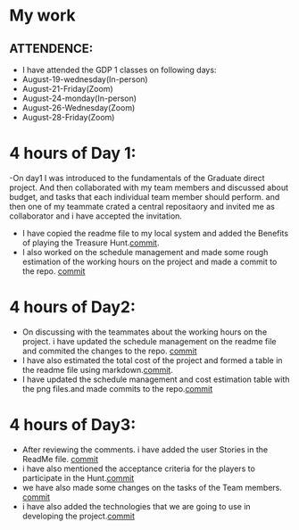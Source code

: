 # My work

## ATTENDENCE: 
- I have attended the GDP 1 classes on following days:
- August-19-wednesday(In-person)
- August-21-Friday(Zoom)
- August-24-monday(In-person)
- August-26-Wednesday(Zoom)
- August-28-Friday(Zoom)
# 4 hours of Day 1: 
-On day1 I was introduced to the fundamentals of the  Graduate direct project. And then collaborated with my team members and discussed about budget, and tasks that each individual team member should perform. and then one of my teammate crated a central repositaory and invited me as collaborator and i have accepted the invitation.
- I have copied the readme file to my local system and added the Benefits of playing the Treasure Hunt.[commit](https://github.com/Dixith1196/THE-HUNT/commit/5b30ce4441eb9c4be65f8cb797d6e8349b77e384).
- I also worked on the schedule management and made some rough estimation of the working hours on the project and made a commit to the repo. [commit](https://github.com/Dixith1196/THE-HUNT/commit/28ac07f437ca5fb8fee8af269273156220d40dc7)

# 4 hours of Day2:
- On discussing with the teammates about the working hours on the project. i have updated the schedule management on the readme file and commited the changes to the repo. [commit](https://github.com/Dixith1196/THE-HUNT/commit/a6c4e9b1b9fe7e11bdbb6d0bf49603e806a6a8be)
- I have also estimated the total cost of the project and formed a table in  the readme file using markdown.[commit](https://github.com/Dixith1196/THE-HUNT/commit/19110d6247b06614ca31d99079878c30bf011293).
- I have updated the schedule management and cost estimation table with the png files.and made commits to the repo.[commit](https://github.com/Dixith1196/THE-HUNT/commit/ffe0f6474ab7cd5e6206e0c51ab433acbad110b7)


# 4 hours of Day3:
 - After reviewing the comments. i have added the user Stories in the ReadMe file. [commit](https://github.com/Dixith1196/THE-HUNT/commit/96881ee32d5b0aeeff1021b8cb271c05d4a33da5)
 - i have also mentioned the acceptance criteria for the players to participate in the Hunt.[commit](https://github.com/Dixith1196/THE-HUNT/commit/9da2c9e49d23f66301cba7f2f4d95f5282cea810)
 - we have also made some changes on the tasks of the Team members. [commit](https://github.com/Dixith1196/THE-HUNT/commit/94f084abcca8e44573e5198bfc2a7ba57e4bcc5c)
 - i have also added the technologies that we are going to use in developing the project.[commit](https://github.com/Dixith1196/THE-HUNT/commit/7cd879a0fea09d088b43e754fd037ea99bf45beb)
 
 


